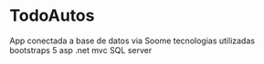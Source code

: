 # TodoAutos
App conectada a base de datos via Soome
tecnologias utilizadas
bootstraps 5
asp .net mvc
SQL server
